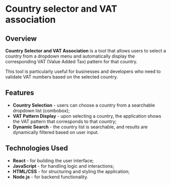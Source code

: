 # Country selector and VAT association

## Overview

**Country Selector and VAT Association** is a tool that allows users to select a country from a dropdown menu and automatically display the corresponding VAT (Value Added Tax) pattern for that country.

This tool is particularly useful for businesses and developers who need to validate VAT numbers based on the selected country.

## Features

- **Country Selection** - users can choose a country from a searchable dropdown list (combobox);
- **VAT Pattern Display** - upon selecting a country, the application shows the VAT pattern that corresponds to that country;
- **Dynamic Search** - the country list is searchable, and results are dynamically filtered based on user input.

## Technologies Used

- **React** - for building the user interface;
- **JavaScript** - for handling logic and interactions;
- **HTML/CSS** - for structuring and styling the application;
- **Node.js** - for backend functionality.
